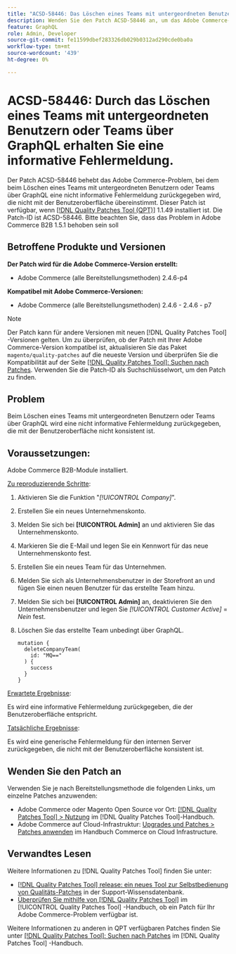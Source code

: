 ```yaml
---
title: "ACSD-58446: Das Löschen eines Teams mit untergeordneten Benutzern oder Teams über GraphQL gibt eine informative Fehlermeldung."
description: Wenden Sie den Patch ACSD-58446 an, um das Adobe Commerce-Problem zu beheben, bei dem beim Löschen eines Teams mit untergeordneten Benutzern oder Teams über GraphQL eine nicht informative Fehlermeldung zurückgegeben wird, die nicht mit der Benutzeroberfläche übereinstimmt.
feature: GraphQL
role: Admin, Developer
source-git-commit: fe11599dbef283326db029b0312ad290cde0ba0a
workflow-type: tm+mt
source-wordcount: '439'
ht-degree: 0%

---
```


# ACSD-58446: Durch das Löschen eines Teams mit untergeordneten Benutzern oder Teams über GraphQL erhalten Sie eine informative Fehlermeldung.

Der Patch ACSD-58446 behebt das Adobe Commerce-Problem, bei dem beim Löschen eines Teams mit untergeordneten Benutzern oder Teams über GraphQL eine nicht informative Fehlermeldung zurückgegeben wird, die nicht mit der Benutzeroberfläche übereinstimmt. Dieser Patch ist verfügbar, wenn [[!DNL Quality Patches Tool (QPT)]](https://experienceleague.adobe.com/en/docs/commerce-knowledge-base/kb/announcements/commerce-announcements/magento-quality-patches-released-new-tool-to-self-serve-quality-patches) 1.1.49 installiert ist. Die Patch-ID ist ACSD-58446. Bitte beachten Sie, dass das Problem in Adobe Commerce B2B 1.5.1 behoben sein soll

## Betroffene Produkte und Versionen

**Der Patch wird für die Adobe Commerce-Version erstellt:**

* Adobe Commerce (alle Bereitstellungsmethoden) 2.4.6-p4

**Kompatibel mit Adobe Commerce-Versionen:**

* Adobe Commerce (alle Bereitstellungsmethoden) 2.4.6 - 2.4.6 - p7

>[!NOTE]
>
>Der Patch kann für andere Versionen mit neuen [!DNL Quality Patches Tool] -Versionen gelten. Um zu überprüfen, ob der Patch mit Ihrer Adobe Commerce-Version kompatibel ist, aktualisieren Sie das Paket `magento/quality-patches` auf die neueste Version und überprüfen Sie die Kompatibilität auf der Seite [[!DNL Quality Patches Tool]: Suchen nach Patches](https://experienceleague.adobe.com/tools/commerce-quality-patches/index.html). Verwenden Sie die Patch-ID als Suchschlüsselwort, um den Patch zu finden.

## Problem

Beim Löschen eines Teams mit untergeordneten Benutzern oder Teams über GraphQL wird eine nicht informative Fehlermeldung zurückgegeben, die mit der Benutzeroberfläche nicht konsistent ist.

## Voraussetzungen:

Adobe Commerce B2B-Module installiert.

<u>Zu reproduzierende Schritte</u>:

1. Aktivieren Sie die Funktion &quot;*[!UICONTROL Company]*&quot;.
1. Erstellen Sie ein neues Unternehmenskonto.
1. Melden Sie sich bei **[!UICONTROL Admin]** an und aktivieren Sie das Unternehmenskonto.
1. Markieren Sie die E-Mail und legen Sie ein Kennwort für das neue Unternehmenskonto fest.
1. Erstellen Sie ein neues Team für das Unternehmen.
1. Melden Sie sich als Unternehmensbenutzer in der Storefront an und fügen Sie einen neuen Benutzer für das erstellte Team hinzu.
1. Melden Sie sich bei **[!UICONTROL Admin]** an, deaktivieren Sie den Unternehmensbenutzer und legen Sie *[!UICONTROL Customer Active]* = *Nein* fest.
1. Löschen Sie das erstellte Team unbedingt über GraphQL.

   ```
   mutation {
     deleteCompanyTeam(
       id: "MQ=="
     ) {
       success
     }
   }
   ```

<u>Erwartete Ergebnisse</u>:

Es wird eine informative Fehlermeldung zurückgegeben, die der Benutzeroberfläche entspricht.

<u>Tatsächliche Ergebnisse</u>:

Es wird eine generische Fehlermeldung für den internen Server zurückgegeben, die nicht mit der Benutzeroberfläche konsistent ist.

## Wenden Sie den Patch an

Verwenden Sie je nach Bereitstellungsmethode die folgenden Links, um einzelne Patches anzuwenden:

* Adobe Commerce oder Magento Open Source vor Ort: [[!DNL Quality Patches Tool] > Nutzung](/help/tools/quality-patches-tool/usage.md) im [!DNL Quality Patches Tool]-Handbuch.
* Adobe Commerce auf Cloud-Infrastruktur: [Upgrades und Patches > Patches anwenden](https://experienceleague.adobe.com/docs/commerce-cloud-service/user-guide/develop/upgrade/apply-patches.html) im Handbuch Commerce on Cloud Infrastructure.

## Verwandtes Lesen

Weitere Informationen zu [!DNL Quality Patches Tool] finden Sie unter:

* [[!DNL Quality Patches Tool] release: ein neues Tool zur Selbstbedienung von Qualitäts-Patches](https://experienceleague.adobe.com/en/docs/commerce-knowledge-base/kb/announcements/commerce-announcements/magento-quality-patches-released-new-tool-to-self-serve-quality-patches) in der Support-Wissensdatenbank.
* [Überprüfen Sie mithilfe von  [!DNL Quality Patches Tool]](/help/tools/quality-patches-tool/patches-available-in-qpt/check-patch-for-magento-issue-with-magento-quality-patches.md) im [!UICONTROL Quality Patches Tool] -Handbuch, ob ein Patch für Ihr Adobe Commerce-Problem verfügbar ist.


Weitere Informationen zu anderen in QPT verfügbaren Patches finden Sie unter [[!DNL Quality Patches Tool]: Suchen nach Patches](https://experienceleague.adobe.com/tools/commerce-quality-patches/index.html) im [!DNL Quality Patches Tool] -Handbuch.
